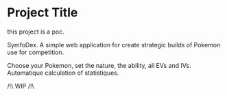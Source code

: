 # Project Title

this project is a poc.

SymfoDex. A simple web application for create strategic builds of Pokemon use for competition.

Choose your Pokemon, set the nature, the ability, all EVs and IVs. 
Automatique calculation of statistiques.

/!\ WIP /!\